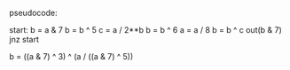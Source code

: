 pseudocode:

start:
    b = a & 7
    b = b ^ 5
    c = a / 2**b
    b = b ^ 6
    a = a / 8
    b = b ^ c
    out(b & 7)
    jnz start

b = ((a & 7) ^ 3) ^ (a / ((a & 7) ^ 5))
